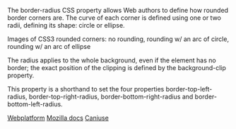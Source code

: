 The border-radius CSS property allows Web authors to define how rounded border corners are. The curve of each corner is defined using one or two radii, defining its shape: circle or ellipse.

Images of CSS3 rounded corners: no rounding, rounding w/ an arc of circle, rounding w/ an arc of ellipse

The radius applies to the whole background, even if the element has no border; the exact position of the clipping is defined by the background-clip property.

This property is a shorthand to set the four properties border-top-left-radius, border-top-right-radius, border-bottom-right-radius and border-bottom-left-radius.

[Webplatform](docs.webplatform.org/wiki/css/properties/border-radius "Webplatform")
[Mozilla docs](https://developer.mozilla.org/en-US/docs/Web/CSS/border-radius "Mozilla")
[Caniuse](http://caniuse.com/#feat=border-radius "Caniuse")